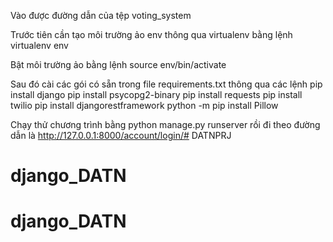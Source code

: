 Vào được đường dẫn của tệp voting_system

Trước tiên cần tạo môi trường ảo env thông qua virtualenv bằng lệnh 
virtualenv env

Bật môi trường ảo bằng lệnh
source env/bin/activate

Sau đó cài các gói có sẵn trong file requirements.txt thông qua các lệnh
pip install django
pip install psycopg2-binary
pip install requests
pip install twilio
pip install djangorestframework
python -m pip install Pillow


Chạy thử chương trình bằng 
python manage.py runserver 
rồi đi theo đường dẫn là
http://127.0.0.1:8000/account/login/# DATNPRJ
# django_DATN
# django_DATN
